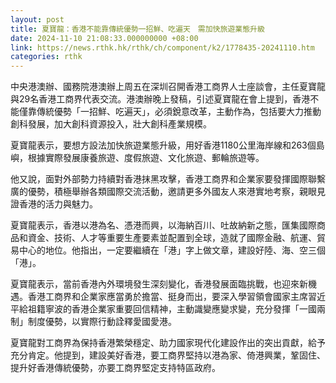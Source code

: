 ```yaml
---
layout: post
title: 夏寶龍：香港不能靠傳統優勢一招鮮、吃遍天　需加快旅遊業態升級
date: 2024-11-10 21:08:33.000000000 +08:00
link: https://news.rthk.hk/rthk/ch/component/k2/1778435-20241110.htm
categories: rthk
---
```


中央港澳辦、國務院港澳辦上周五在深圳召開香港工商界人士座談會，主任夏寶龍與29名香港工商界代表交流。港澳辦晚上發稿，引述夏寶龍在會上提到，香港不能僅靠傳統優勢「一招鮮、吃遍天」，必須銳意改革，主動作為，包括要大力推動創科發展，加大創科資源投入，壯大創科產業規模。

夏寶龍表示，要想方設法加快旅遊業態升級，用好香港1180公里海岸線和263個島嶼，根據實際發展康養旅遊、度假旅遊、文化旅遊、郵輪旅遊等。

他又說，面對外部勢力持續對香港抹黑攻擊，香港工商界和企業家要發揮國際聯繫廣的優勢，積極舉辦各類國際交流活動，邀請更多外國友人來港實地考察，親眼見證香港的活力與魅力。

夏寶龍表示，香港以港為名、憑港而興，以海納百川、吐故納新之態，匯集國際商品和資金、技術、人才等重要生產要素並配置到全球，造就了國際金融、航運、貿易中心的地位。他指出，一定要繼續在「港」字上做文章，建設好陸、海、空三個「港」。

夏寶龍表示，當前香港內外環境發生深刻變化，香港發展面臨挑戰，也迎來新機遇。香港工商界和企業家應當勇於擔當、挺身而出，要深入學習領會國家主席習近平給祖籍寧波的香港企業家重要回信精神，主動識變應變求變，充分發揮「一國兩制」制度優勢，以實際行動詮釋愛國愛港。

夏寶龍對工商界為保持香港繁榮穩定、助力國家現代化建設作出的突出貢獻，給予充分肯定。他提到，建設美好香港，要工商界堅持以港為家、倚港興業，鞏固住、提升好香港傳統優勢，亦要工商界堅定支持特區政府。
